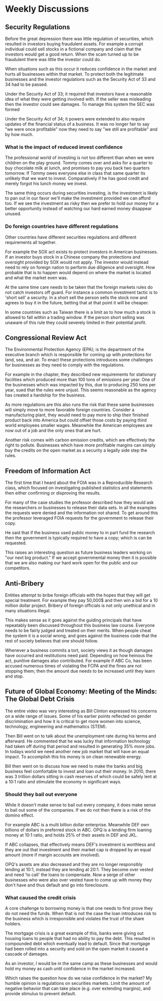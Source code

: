 # Weekly Discussions

## Security Regulations

Before the great depression there was little regulation of securities, which resulted in investors buying fraudulent assets. For example a corrupt individual could sell stocks in a fictional company and claim that the investors would get a good return. When the scam turned up to be fraudulent there was little the investor could do.

When situations such as this occur it reduces confidence in the market and hurts all businesses within that market. To protect both the legitimate businesses and the investor regulations such as the Security Act of 33 and 34 had to be passed. 

Under the Security Act of 33; it required that investors have a reasonable idea of what they were getting involved with. If the seller was misleading then the investor could see damages. To manage this system the SEC was formed

Under the Security Act of 34; it powers were extended to also require updates of the financial status of a business. It was no longer fair to say "we were once profitable" now they need to say "we still are profitable" and by how much.

### What is the impact of reduced invest confidence

The professional world of investing is not too different than when we were children on the play ground. Tommy comes over and asks for a quarter to buy chocolate milk at lunch, and promises to pay you back two quarters tomorrow. If Tommy owes everyone else in class that same quarter its unlikely that we want to invest. Comparatively if he has good credit and merely forgot his lunch money we invest. 

The same thing occurs during securities investing, is the investment is likely to pan out in our favor we'll make the investment provided we can afford too. If we see the investment as risky then we prefer to hold our money for a better opportunity instead of watching our hard earned money disappear unused.

### Do foreign countries have different regulations

Other countries have different securities regulations and different requirements all together.

For example the SOX act exists to protect investors in American businesses. If an investor buys stock in a Chinese company the protections and oversight provided by SOX would not apply. The investor would instead need to rely on foreign nation to perform due diligence and oversight. How probable that is to happen would depend on where the market is located and what the market even was.

At the same time care needs to be taken that the foreign markets rules do not catch investors off guard. For instance a common investment tactic is to 'short sell' a security. In a short sell the person sells the stock now and agrees to buy it in the future, betting that at that point it will be cheaper.

In some countries such as Taiwan there is a limit as to how much a stock is allowed to fall within a trading window. If the person short selling was unaware of this rule they could severely limited in their potential profit.

## Congressional Review Act

The Environmental Protection Agency (EPA); is the department of the executive branch which is responsible for coming up with protections for land, sea, and air. To enact these protections introduces some challenges for businesses as they need to comply with the regulations.

For example in the chapter, they described new requirements for stationary facilities which produced more than 100 tons of emissions per year. One of the businesses which was impacted by this, due to producing 250 tons per year, sued that the rules were unjust. This seems reasonable as the agency has created a hardship for the business. 

As more regulations are this also runs the risk that these same businesses will simply move to more favorable foreign countries. Consider a manufacturing plant, they would need to pay more to ship their finished product back into America but could offset those costs by paying third world employees smaller wages. Meanwhile the American employees are now out of a job and the only ones that are hurt. 

Another risk comes with carbon emission credits, which are effectively the right to pollute. Businesses which have more profitable margins can simply buy the credits on the open market as a security a legally side step the rules.

## Freedom of Information Act

The first time that I heard about the FOIA was in a Reproducible Research class, which focused on investigating published statistics and statements then either confirming or disproving the results. 

For many of the case studies the professor described how they would ask the researchers or businesses to release their data sets. In all the examples the requests were denied and the information not shared. To get around this the professor leveraged FOIA requests for the government to release their copy. 

He said that if the business used public money to in part fund the research then the government is typically required to have a copy; which is can be requested. 

This raises an interesting question as future business leaders working on "our next big product." If we accept governmental money then it is possible that we are also making our hard work open for the public and our competitors.

## Anti-Bribery

Entities attempt to bribe foreign officials with the hopes that they will get special treatment. For example they pay <X> 50,000$ and then win a bid for a 10 million dollar project. Bribery of foreign officials is not only unethical and in many situations illegal. 

This makes sense as it goes against the guiding principals that have repeatably been discussed throughout this business law course. Everyone needs to be fairly judged and treated on their merits. When people cheat the system it is a social wrong, and goes against the business code that the rest of society believes that one should follow. 

Whenever a business commits a tort, society views it as though damages have occurred and restitutions need paid. Depending on how heinous the act, punitive damages also contributed. For example if ABC Co, has been accused numerous times of violating the FCPA and the fines are not stopping them; then the amount due needs to be increased until they learn and stop.

## Future of Global Economy: Meeting of the Minds: The Global Debt Crisis

The entire video was very interesting as Bill Clinton expressed his concerns on a wide range of issues. Some of his earlier points reflected on gender discrimination and how it is critical to get more women into science, technology, engineering and mathematics (STEM). 

Then Bill went on to talk about the unemployment rate during his terms and afterward. He commented that he was lucky that information technology had taken off during that period and resulted in generating 35% more jobs. In todays world we need another new job market that will have an equal impact. To accomplish this his money is on clean renewable energy. 

Bill then went on to discuss how we need to make the banks and big business feel comfortable to invest and loan out their money. In 2010, there was 3 trillion dollars sitting in cash reserves of which could be safely lent at a 10:1 ratio and stimulate the economy in significant ways.

### Should they bail out everyone

While it doesn't make sense to bail out every company, it does make sense to bail out some of the companies. If we do not then there is a risk of the domino effect.

For example ABC is a multi billion dollar enterprise. Meanwhile DEF own billions of dollars in preferred stock in ABC. OPQ is a lending firm loaning money at 10:1 ratio, and holds 25% of their assets in DEF and JKL.

If ABC collapses, that effectively means DEF's investment is worthless and they are out that investment and their market cap is dropped by an equal amount (more if margin accounts are involved).

OPQ's assets are also decreased and they are no longer responsibly lending at 10:1, instead they are lending at 20:1. They become over vested and need 'to call' the loans to compensate. Now a serge of other businesses who were also over vested have to come up with money they don't have and thus default and go into foreclosure.

### What caused the credit crisis

A core challenge to borrowing money is that one needs to first prove they do not need the funds. When that is not the case the loan introduces risk to the business which is irresponsible and violates the trust of the share holders.

The mortgage crisis is a great example of this, banks were giving out housing loans to people that had no ability to pay the debt. This resulted in compounded debt which eventually lead to default. Since that mortgage had been rolled into a security and sold on the open market it caused a cascade of damages.

As an investor, I would be in the same camp as these businesses and would hold my money as cash until confidence in the market increased.

Which raises the question how do we raise confidence in the market? My humble opinion is regulations on securities markets. Limit the amount of negative behavior that can take place (e.g. over extending margins), and provide stimulus to prevent default.
